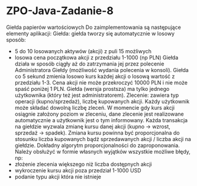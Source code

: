 # ZPO-Java-Zadanie-8
Giełda papierów wartościowych
Do zaimplementowania są następujące elementy aplikacji:
Giełda: giełda tworzy się automatycznie w losowy sposób:
- 5 do 10 losowanych aktywów (akcji) z puli 15 możliwych
- losowa cena początkowa akcji z przedziału 1-1000 (np PLN)
Giełda działa w sposób ciągły aż do zatrzymania jej przez polecenie Administratora Giełdy (możliwość wydania polecenia w konsoli). Giełda co 5 sekund zmienia losowo kurs każdej akcji o losową wartość z przedziału 1-3. Cena akcji nie może przekroczyć 10000 PLN i nie może spaść poniżej 1 PLN.
Giełda (wersja prostsza) ma tylko jednego użytkownika (który też jest administratorem). 
Zlecenie: zawiera typ operacji (kupno/sprzedaż), liczbę kupowanych akcji. Każdy użytkownik może składać dowolną liczbę zleceń.
W momencie gdy kurs akcji osiągnie założony poziom w zleceniu, dane zlecenie jest realizowane automatycznie a użytkownik jest o tym informowany.
 Każda transakcja na giełdzie wyzwala zmianę kursu danej akcji (kupno -> wzrost, sprzedaż -> spadek). Zmiana kursu powinna być proporcjonalna do stosunku liczba kupowanych bądź sprzedawanych akcji / liczba akcji na giełdzie. Dokładny algorytm proporcjonalności do zaproponowania.
Należy obsłużyć w formie własnych wyjątków wszystkie możliwe błędy, np: 
- złożenie zlecenia większego niż liczba dostępnych akcji
- wykroczenie kursu akcji poza przedział 1-1000 USD
- podanie typu akcji która nie istnieje
